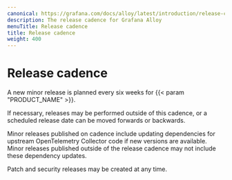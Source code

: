 ```yaml
---
canonical: https://grafana.com/docs/alloy/latest/introduction/release-cadence/
description: The release cadence for Grafana Alloy
menuTitle: Release cadence
title: Release cadence
weight: 400
---
```


# Release cadence

A new minor release is planned every six weeks for {{< param "PRODUCT_NAME" >}}.

If necessary, releases may be performed outside of this cadence, or a scheduled release date can be moved forwards or backwards.

Minor releases published on cadence include updating dependencies for upstream OpenTelemetry Collector code if new versions are available.
Minor releases published outside of the release cadence may not include these dependency updates.

Patch and security releases may be created at any time.
